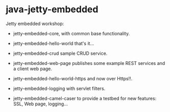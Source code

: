 # java-jetty-embedded

Jetty embedded workshop:

- jetty-embedded-core, with common base functionality.

- jetty-embedded-hello-world that's it...

- jetty-embedded-crud sample CRUD service.

- jetty-embedded-web-page publishes some example REST services and a client web page.

- jetty-embedded-hello-world-https and now over Https!!.

- jetty-embedded-logging with servlet filters.

- jetty-embedded-camel-caser to provide a testbed for new features: SSL, Web page, logging...
